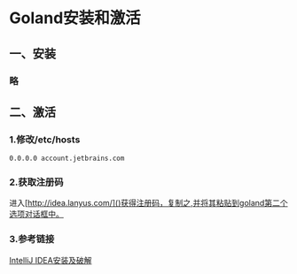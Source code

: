 # Goland安装和激活
## 一、安装
### 略

## 二、激活
### 1.修改/etc/hosts
    0.0.0.0 account.jetbrains.com
### 2.获取注册码
进入[http://idea.lanyus.com/]()获得注册码，复制之,并将其粘贴到goland第二个选项对话框中。
### 3.参考链接
[IntelliJ IDEA安装及破解
](https://blog.csdn.net/qq1404510094/article/details/79005826)